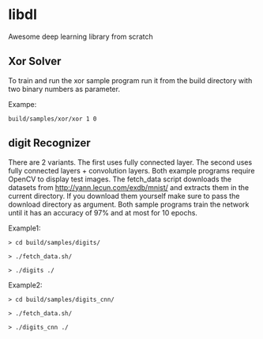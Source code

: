 libdl
===

Awesome deep learning library from scratch

## Xor Solver

To train and run the xor sample program run it from the build directory with two binary numbers as parameter.

Exampe:

`build/samples/xor/xor 1 0`

## digit Recognizer

There are 2 variants. The first uses fully connected layer. 
The second uses fully connected layers + convolution layers.
Both example programs require OpenCV to display test images.
The fetch_data script downloads the datasets from http://yann.lecun.com/exdb/mnist/
and extracts them in the current directory. If you download them yourself make sure to
pass the download directory as argument.
Both sample programs train the network until it has an accuracy of 97% and at most for 10 epochs.

Example1:

`> cd build/samples/digits/`

`> ./fetch_data.sh/`

`> ./digits ./`

Example2:

`> cd build/samples/digits_cnn/`

`> ./fetch_data.sh/`

`> ./digits_cnn ./`

